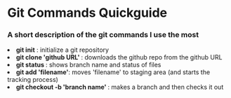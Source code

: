 # Git Commands Quickguide
<p>
	<H3> A short description of the git commands I use the most </H3>
</p>

<li><b>git init</b> : initialize a git repository</li>
<li><b>git clone 'github URL' </b>: downloads the github repo from the github URL </li>
<li><b>git status </b>: shows branch name and status of files</li>
<li><b>git add 'filename'</b>: moves 'filename' to staging area (and starts the tracking process) </li>
<li><b>git checkout -b 'branch name' </b>: makes a branch and then checks it out</li>